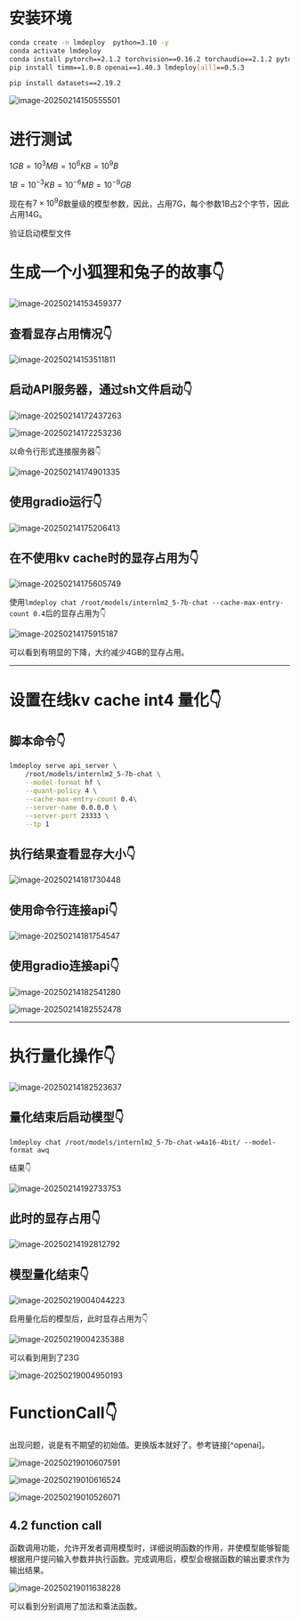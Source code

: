 # 安装环境

```bash
conda create -n lmdeploy  python=3.10 -y
conda activate lmdeploy
conda install pytorch==2.1.2 torchvision==0.16.2 torchaudio==2.1.2 pytorch-cuda=12.1 -c pytorch -c nvidia -y
pip install timm==1.0.8 openai==1.40.3 lmdeploy[all]==0.5.3

pip install datasets==2.19.2
```

![image-20250214150555501](https://typora-urname.oss-cn-beijing.aliyuncs.com/git/202502141528235.png)





# 进行测试

$1GB=10^3MB=10^6KB=10^9B$

$1B=10^{-3}KB=10^{-6}MB=10^{-9}GB$

现在有$7 \times 10^9B$数量级的模型参数，因此，占用7G，每个参数1B占2个字节，因此占用14G。

验证启动模型文件

# 生成一个小狐狸和兔子的故事👇

![image-20250214153459377](https://typora-urname.oss-cn-beijing.aliyuncs.com/git/202502141534468.png)

## 查看显存占用情况👇

![image-20250214153511811](https://typora-urname.oss-cn-beijing.aliyuncs.com/git/202502141535859.png)



## 启动API服务器，通过sh文件启动👇

![image-20250214172437263](https://typora-urname.oss-cn-beijing.aliyuncs.com/git/20250214172437295.png)

![image-20250214172253236](https://typora-urname.oss-cn-beijing.aliyuncs.com/git/20250214172253317.png)

以命令行形式连接服务器👇

![image-20250214174901335](https://typora-urname.oss-cn-beijing.aliyuncs.com/git/20250214174901366.png)

## 使用gradio运行👇

![image-20250214175206413](https://typora-urname.oss-cn-beijing.aliyuncs.com/git/20250214175206475.png)

## 在不使用kv cache时的显存占用为👇

![image-20250214175605749](https://typora-urname.oss-cn-beijing.aliyuncs.com/git/20250214175605789.png)

使用`lmdeploy chat /root/models/internlm2_5-7b-chat --cache-max-entry-count 0.4`后的显存占用为👇

![image-20250214175915187](https://typora-urname.oss-cn-beijing.aliyuncs.com/git/20250214175915224.png)

可以看到有明显的下降，大约减少4GB的显存占用。



---

# 设置在线kv cache int4 量化👇

## 脚本命令👇

```bash
lmdeploy serve api_server \
    /root/models/internlm2_5-7b-chat \
    --model-format hf \
    --quant-policy 4 \
    --cache-max-entry-count 0.4\
    --server-name 0.0.0.0 \
    --server-port 23333 \
    --tp 1
```

## 执行结果查看显存大小👇

![image-20250214181730448](https://typora-urname.oss-cn-beijing.aliyuncs.com/git/20250214181730478.png)

## 使用命令行连接api👇

![image-20250214181754547](https://typora-urname.oss-cn-beijing.aliyuncs.com/git/20250214181754583.png)

## 使用gradio连接api👇

![image-20250214182541280](https://typora-urname.oss-cn-beijing.aliyuncs.com/git/20250214182541332.png)

![image-20250214182552478](https://typora-urname.oss-cn-beijing.aliyuncs.com/git/20250214182552555.png)



---



# 执行量化操作👇

![image-20250214182523637](https://typora-urname.oss-cn-beijing.aliyuncs.com/git/20250214182523712.png)

## 量化结束后启动模型👇

`lmdeploy chat /root/models/internlm2_5-7b-chat-w4a16-4bit/ --model-format awq`

结果👇

![image-20250214192733753](https://typora-urname.oss-cn-beijing.aliyuncs.com/git/20250214192733810.png)



## 此时的显存占用👇

![image-20250214192812792](https://typora-urname.oss-cn-beijing.aliyuncs.com/git/20250214192812815.png)



## 模型量化结束👇

![image-20250219004044223](https://typora-urname.oss-cn-beijing.aliyuncs.com/git/202502190040350.png)

启用量化后的模型后，此时显存占用为👇

![image-20250219004235388](https://typora-urname.oss-cn-beijing.aliyuncs.com/git/202502190042458.png)

可以看到用到了23G

![image-20250219004950193](https://typora-urname.oss-cn-beijing.aliyuncs.com/git/202502190049255.png)



# FunctionCall👇



出现问题，说是有不期望的初始值。更换版本就好了。参考链接[^openai]。

![image-20250219010607591](https://typora-urname.oss-cn-beijing.aliyuncs.com/git/202502190106663.png)

![image-20250219010616524](https://typora-urname.oss-cn-beijing.aliyuncs.com/git/202502190106586.png)



![image-20250219010526071](https://typora-urname.oss-cn-beijing.aliyuncs.com/git/202502190105163.png)



## 4.2 function call

函数调用功能，允许开发者调用模型时，详细说明函数的作用，并使模型能够智能根据用户提问输入参数并执行函数。完成调用后，模型会根据函数的输出要求作为输出结果。

![image-20250219011638228](https://typora-urname.oss-cn-beijing.aliyuncs.com/git/202502190116327.png)

可以看到分别调用了加法和乘法函数。

